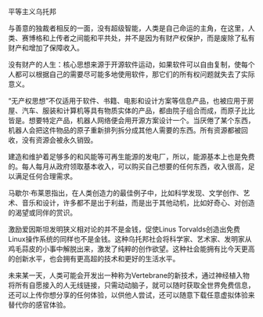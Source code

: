 平等主义乌托邦

与善意的独裁者相反的一面，没有超级智能，人类是自己命运的主角，在这里，人类、赛博格和上传者之间能和平共处，并不是因为有财产权保护，而是废除了私有财产和增加了保障收入。

没有财产的人生：核心思想来源于开源软件运动，如果软件可以自由复制，使每个人都可以根据自己的需要尽可能多地使用软件，那它们的所有权问题就失去了实际意义。

“无产权思想”不仅适用于软件、书籍、电影和设计方案等信息产品，也被应用于房屋、汽车、服装和计算机等具有物质实体的产品，都由院子组合而成，而原子比比皆是。想要特定产品，机器人网络便会用开源方案设计一个。当厌倦了某个东西，机器人会把这件物品的原子重新排列拆分成其他人需要的东西。所有资源都被回收，没有资源会被永久销毁。

建造和维护着足够多的和风能等可再生能源的发电厂，所以，能源基本上也是免费的。每人每月从政府领取基本收入，可以购买自己想要的任何东西，收入很高，足以满足任何合理需求。

马歇尔·布莱恩指出，在人类创造力的最佳例子中，比如科学发现、文学创作、艺术、音乐和设计，许多都不是出于利益，而是出于其他动机，比如好奇心、对创造的渴望或同伴的赏识。

激励爱因斯坦发明狭义相对论的并不是金钱，促使Linus Torvalds创造出免费Linux操作系统的同样也不是金钱。这种乌托邦社会将科学家、艺术家、发明家从鸡毛蒜皮的小事中解脱出来，激发了纯粹的创作欲望。这种社会能拥有比今天更高的创新水平，也会拥有更高超的技术和更好的生活水平。	

未来某一天，人类可能会开发出一种称为Vertebrane的新技术，通过神经植入物将所有自愿接入的人无线链接，只需动动脑子，就可以随时获取全世界免费信息，还可以上传你想分享的任何体验，以供他人尝试，还可以随意下载任意虚拟体验来替代你的感官体验。
